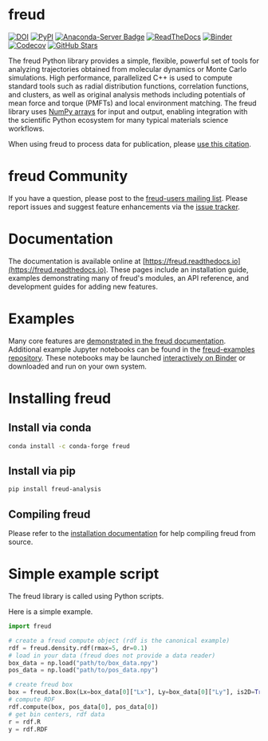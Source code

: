 # freud

[![DOI](https://zenodo.org/badge/DOI/10.5281/zenodo.166564.svg)](https://doi.org/10.5281/zenodo.166564)
[![PyPI](https://img.shields.io/pypi/v/freud-analysis.svg)](https://pypi.org/project/freud-analysis/)
[![Anaconda-Server Badge](https://anaconda.org/conda-forge/freud/badges/version.svg)](https://anaconda.org/conda-forge/freud)
[![ReadTheDocs](https://readthedocs.org/projects/freud/badge/?version=latest)](https://freud.readthedocs.io/en/latest/?badge=latest)
[![Binder](https://mybinder.org/badge_logo.svg)](https://mybinder.org/v2/gh/glotzerlab/freud-examples/master?filepath=index.ipynb)
[![Codecov](https://codecov.io/bb/glotzer/freud/branch/master/graph/badge.svg)](https://codecov.io/bb/glotzer/freud)
[![GitHub Stars](https://img.shields.io/github/stars/glotzerlab/freud.svg?style=social)](https://github.com/glotzerlab/freud)

The freud Python library provides a simple, flexible, powerful set of tools for analyzing trajectories obtained from molecular dynamics or Monte Carlo simulations.
High performance, parallelized C++ is used to compute standard tools such as radial distribution functions, correlation functions, and clusters, as well as original analysis methods including potentials of mean force and torque (PMFTs) and local environment matching.
The freud library uses [NumPy arrays](https://www.numpy.org/) for input and output, enabling integration with the scientific Python ecosystem for many typical materials science workflows.

When using freud to process data for publication, please [use this citation](https://doi.org/10.5281/zenodo.166564).

# freud Community

If you have a question, please post to the
[freud-users mailing list](https://groups.google.com/forum/#!forum/freud-users).
Please report issues and suggest feature enhancements via the [issue tracker](https://github.com/glotzerlab/freud/issues).

# Documentation

The documentation is available online at [https://freud.readthedocs.io](https://freud.readthedocs.io).
These pages include an installation guide, examples demonstrating many of freud's modules, an API reference, and development guides for adding new features.

# Examples
Many core features are [demonstrated in the freud documentation](https://freud.readthedocs.io/en/stable/examples.html).
Additional example Jupyter notebooks can be found in the [freud-examples repository](https://github.com/glotzerlab/freud-examples).
These notebooks may be launched [interactively on Binder](https://mybinder.org/v2/gh/glotzerlab/freud-examples/master?filepath=index.ipynb)
or downloaded and run on your own system.

# Installing freud

## Install via conda

```bash
conda install -c conda-forge freud
```

## Install via pip

```bash
pip install freud-analysis
```

## Compiling freud
Please refer to the [installation documentation](https://freud.readthedocs.io/en/stable/installation.html) for help compiling freud from source.

# Simple example script

The freud library is called using Python scripts.

Here is a simple example.

```python
import freud

# create a freud compute object (rdf is the canonical example)
rdf = freud.density.rdf(rmax=5, dr=0.1)
# load in your data (freud does not provide a data reader)
box_data = np.load("path/to/box_data.npy")
pos_data = np.load("path/to/pos_data.npy")

# create freud box
box = freud.box.Box(Lx=box_data[0]["Lx"], Ly=box_data[0]["Ly"], is2D=True)
# compute RDF
rdf.compute(box, pos_data[0], pos_data[0])
# get bin centers, rdf data
r = rdf.R
y = rdf.RDF
```
